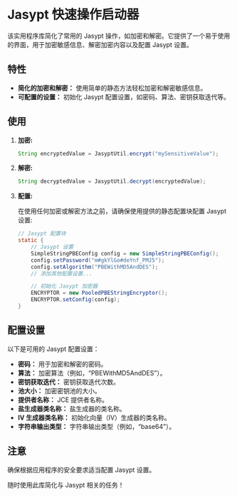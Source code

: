 # Jasypt 快速操作启动器

该实用程序库简化了常用的 Jasypt 操作，如加密和解密。它提供了一个易于使用的界面，用于加密敏感信息、解密加密内容以及配置
Jasypt 设置。

## 特性

- **简化的加密和解密：** 使用简单的静态方法轻松加密和解密敏感信息。
- **可配置的设置：** 初始化 Jasypt 配置设置，如密码、算法、密钥获取迭代等。

## 使用

1. **加密:**

   ```java
   String encryptedValue = JasyptUtil.encrypt("mySensitiveValue");
   ```

2. **解密:**

   ```java
   String decryptedValue = JasyptUtil.decrypt(encryptedValue);
   ```

3. **配置:**

   在使用任何加密或解密方法之前，请确保使用提供的静态配置块配置 Jasypt 设置:

   ```java
   // Jasypt 配置块
   static {
       // Jasypt 设置
       SimpleStringPBEConfig config = new SimpleStringPBEConfig();
       config.setPassword("m#gkYlGo#deYnf_PMJ5");
       config.setAlgorithm("PBEWithMD5AndDES");
       // 添加其他配置设置...
   
       // 初始化 Jasypt 加密器
       ENCRYPTOR = new PooledPBEStringEncryptor();
       ENCRYPTOR.setConfig(config);
   }
   ```

## 配置设置

以下是可用的 Jasypt 配置设置：

- **密码：** 用于加密和解密的密码。
- **算法：** 加密算法（例如，“PBEWithMD5AndDES”）。
- **密钥获取迭代：** 密钥获取迭代次数。
- **池大小：** 加密密钥池的大小。
- **提供者名称：** JCE 提供者名称。
- **盐生成器类名称：** 盐生成器的类名称。
- **IV 生成器类名称：** 初始化向量（IV）生成器的类名称。
- **字符串输出类型：** 字符串输出类型（例如，“base64”）。

## 注意

确保根据应用程序的安全要求适当配置 Jasypt 设置。

随时使用此库简化与 Jasypt 相关的任务！